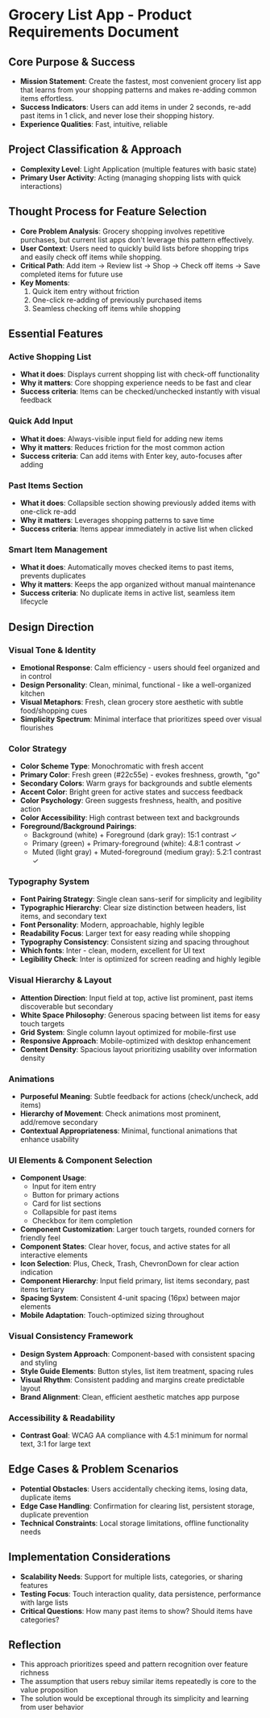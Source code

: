 # Grocery List App - Product Requirements Document

## Core Purpose & Success
- **Mission Statement**: Create the fastest, most convenient grocery list app that learns from your shopping patterns and makes re-adding common items effortless.
- **Success Indicators**: Users can add items in under 2 seconds, re-add past items in 1 click, and never lose their shopping history.
- **Experience Qualities**: Fast, intuitive, reliable

## Project Classification & Approach
- **Complexity Level**: Light Application (multiple features with basic state)
- **Primary User Activity**: Acting (managing shopping lists with quick interactions)

## Thought Process for Feature Selection
- **Core Problem Analysis**: Grocery shopping involves repetitive purchases, but current list apps don't leverage this pattern effectively.
- **User Context**: Users need to quickly build lists before shopping trips and easily check off items while shopping.
- **Critical Path**: Add item → Review list → Shop → Check off items → Save completed items for future use
- **Key Moments**: 
  1. Quick item entry without friction
  2. One-click re-adding of previously purchased items
  3. Seamless checking off items while shopping

## Essential Features

### Active Shopping List
- **What it does**: Displays current shopping list with check-off functionality
- **Why it matters**: Core shopping experience needs to be fast and clear
- **Success criteria**: Items can be checked/unchecked instantly with visual feedback

### Quick Add Input
- **What it does**: Always-visible input field for adding new items
- **Why it matters**: Reduces friction for the most common action
- **Success criteria**: Can add items with Enter key, auto-focuses after adding

### Past Items Section  
- **What it does**: Collapsible section showing previously added items with one-click re-add
- **Why it matters**: Leverages shopping patterns to save time
- **Success criteria**: Items appear immediately in active list when clicked

### Smart Item Management
- **What it does**: Automatically moves checked items to past items, prevents duplicates
- **Why it matters**: Keeps the app organized without manual maintenance
- **Success criteria**: No duplicate items in active list, seamless item lifecycle

## Design Direction

### Visual Tone & Identity
- **Emotional Response**: Calm efficiency - users should feel organized and in control
- **Design Personality**: Clean, minimal, functional - like a well-organized kitchen
- **Visual Metaphors**: Fresh, clean grocery store aesthetic with subtle food/shopping cues
- **Simplicity Spectrum**: Minimal interface that prioritizes speed over visual flourishes

### Color Strategy
- **Color Scheme Type**: Monochromatic with fresh accent
- **Primary Color**: Fresh green (#22c55e) - evokes freshness, growth, "go"
- **Secondary Colors**: Warm grays for backgrounds and subtle elements
- **Accent Color**: Bright green for active states and success feedback
- **Color Psychology**: Green suggests freshness, health, and positive action
- **Color Accessibility**: High contrast between text and backgrounds
- **Foreground/Background Pairings**:
  - Background (white) + Foreground (dark gray): 15:1 contrast ✓
  - Primary (green) + Primary-foreground (white): 4.8:1 contrast ✓
  - Muted (light gray) + Muted-foreground (medium gray): 5.2:1 contrast ✓

### Typography System
- **Font Pairing Strategy**: Single clean sans-serif for simplicity and legibility
- **Typographic Hierarchy**: Clear size distinction between headers, list items, and secondary text
- **Font Personality**: Modern, approachable, highly legible
- **Readability Focus**: Larger text for easy reading while shopping
- **Typography Consistency**: Consistent sizing and spacing throughout
- **Which fonts**: Inter - clean, modern, excellent for UI text
- **Legibility Check**: Inter is optimized for screen reading and highly legible

### Visual Hierarchy & Layout
- **Attention Direction**: Input field at top, active list prominent, past items discoverable but secondary
- **White Space Philosophy**: Generous spacing between list items for easy touch targets
- **Grid System**: Single column layout optimized for mobile-first use
- **Responsive Approach**: Mobile-optimized with desktop enhancement
- **Content Density**: Spacious layout prioritizing usability over information density

### Animations
- **Purposeful Meaning**: Subtle feedback for actions (check/uncheck, add items)
- **Hierarchy of Movement**: Check animations most prominent, add/remove secondary
- **Contextual Appropriateness**: Minimal, functional animations that enhance usability

### UI Elements & Component Selection
- **Component Usage**: 
  - Input for item entry
  - Button for primary actions
  - Card for list sections
  - Collapsible for past items
  - Checkbox for item completion
- **Component Customization**: Larger touch targets, rounded corners for friendly feel
- **Component States**: Clear hover, focus, and active states for all interactive elements
- **Icon Selection**: Plus, Check, Trash, ChevronDown for clear action indication
- **Component Hierarchy**: Input field primary, list items secondary, past items tertiary
- **Spacing System**: Consistent 4-unit spacing (16px) between major elements
- **Mobile Adaptation**: Touch-optimized sizing throughout

### Visual Consistency Framework
- **Design System Approach**: Component-based with consistent spacing and styling
- **Style Guide Elements**: Button styles, list item treatment, spacing rules
- **Visual Rhythm**: Consistent padding and margins create predictable layout
- **Brand Alignment**: Clean, efficient aesthetic matches app purpose

### Accessibility & Readability
- **Contrast Goal**: WCAG AA compliance with 4.5:1 minimum for normal text, 3:1 for large text

## Edge Cases & Problem Scenarios
- **Potential Obstacles**: Users accidentally checking items, losing data, duplicate items
- **Edge Case Handling**: Confirmation for clearing list, persistent storage, duplicate prevention
- **Technical Constraints**: Local storage limitations, offline functionality needs

## Implementation Considerations
- **Scalability Needs**: Support for multiple lists, categories, or sharing features
- **Testing Focus**: Touch interaction quality, data persistence, performance with large lists
- **Critical Questions**: How many past items to show? Should items have categories?

## Reflection
- This approach prioritizes speed and pattern recognition over feature richness
- The assumption that users rebuy similar items repeatedly is core to the value proposition
- The solution would be exceptional through its simplicity and learning from user behavior